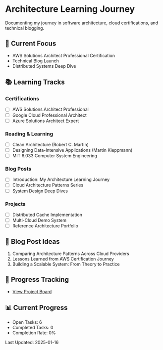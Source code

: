 # Architecture Learning Journey

Documenting my journey in software architecture, cloud certifications, and technical blogging.

## 🎯 Current Focus

- AWS Solutions Architect Professional Certification
- Technical Blog Launch
- Distributed Systems Deep Dive

## 📚 Learning Tracks

### Certifications

- [ ] AWS Solutions Architect Professional
- [ ] Google Cloud Professional Architect
- [ ] Azure Solutions Architect Expert

### Reading & Learning

- [ ] Clean Architecture (Robert C. Martin)
- [ ] Designing Data-Intensive Applications (Martin Kleppmann)
- [ ] MIT 6.033 Computer System Engineering

### Blog Posts

- [ ] Introduction: My Architecture Learning Journey
- [ ] Cloud Architecture Patterns Series
- [ ] System Design Deep Dives

### Projects

- [ ] Distributed Cache Implementation
- [ ] Multi-Cloud Demo System
- [ ] Reference Architecture Portfolio

## 📝 Blog Post Ideas

1. Comparing Architecture Patterns Across Cloud Providers
2. Lessons Learned from AWS Certification Journey
3. Building a Scalable System: From Theory to Practice

## 🚀 Progress Tracking

- [View Project Board](https://github.com/users/k8port/projects/3)



## 📊 Current Progress
- Open Tasks: 6
- Completed Tasks: 0
- Completion Rate: 0%

Last Updated: 2025-01-16
